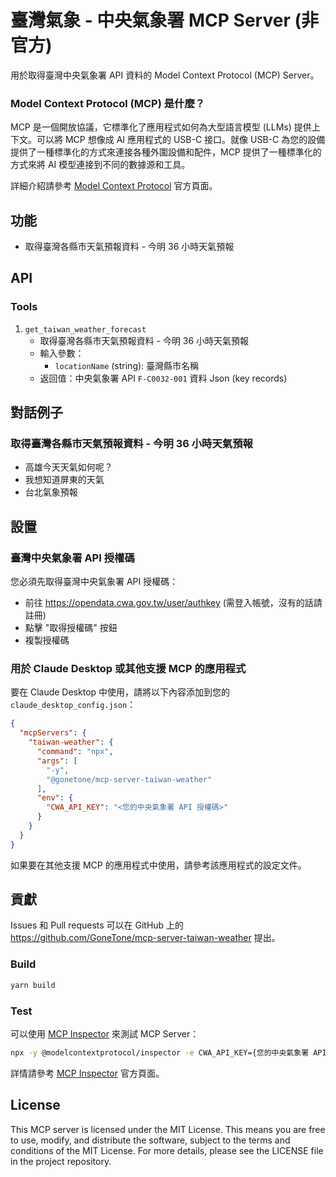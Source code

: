 # 臺灣氣象 - 中央氣象署 MCP Server (非官方)

用於取得臺灣中央氣象署 API 資料的 Model Context Protocol (MCP) Server。

### Model Context Protocol (MCP) 是什麼？

MCP 是一個開放協議，它標準化了應用程式如何為大型語言模型 (LLMs) 提供上下文。可以將 MCP 想像成 AI 應用程式的 USB-C 接口。就像 USB-C 為您的設備提供了一種標準化的方式來連接各種外圍設備和配件，MCP 提供了一種標準化的方式來將 AI 模型連接到不同的數據源和工具。

詳細介紹請參考 [Model Context Protocol](https://modelcontextprotocol.io/introduction) 官方頁面。

## 功能

- 取得臺灣各縣市天氣預報資料 - 今明 36 小時天氣預報

## API

### Tools

1. `get_taiwan_weather_forecast`
   - 取得臺灣各縣市天氣預報資料 - 今明 36 小時天氣預報
   - 輸入參數：
     - `locationName` (string): 臺灣縣市名稱
   - 返回值：中央氣象署 API `F-C0032-001` 資料 Json (key records)

## 對話例子

### 取得臺灣各縣市天氣預報資料 - 今明 36 小時天氣預報
- 高雄今天天氣如何呢？
- 我想知道屏東的天氣
- 台北氣象預報

## 設置

### 臺灣中央氣象署 API 授權碼

您必須先取得臺灣中央氣象署 API 授權碼：
- 前往 https://opendata.cwa.gov.tw/user/authkey (需登入帳號，沒有的話請註冊)
- 點擊 "取得授權碼" 按鈕
- 複製授權碼

### 用於 Claude Desktop 或其他支援 MCP 的應用程式

要在 Claude Desktop 中使用，請將以下內容添加到您的 `claude_desktop_config.json`：

```json
{
  "mcpServers": {
    "taiwan-weather": {
      "command": "npx",
      "args": [
        "-y",
        "@gonetone/mcp-server-taiwan-weather"
      ],
      "env": {
        "CWA_API_KEY": "<您的中央氣象署 API 授權碼>"
      }
    }
  }
}
```

如果要在其他支援 MCP 的應用程式中使用，請參考該應用程式的設定文件。

## 貢獻

Issues 和 Pull requests 可以在 GitHub 上的 https://github.com/GoneTone/mcp-server-taiwan-weather 提出。

### Build

```bash
yarn build
```

### Test

可以使用 [MCP Inspector](https://modelcontextprotocol.io/docs/tools/inspector) 來測試 MCP Server：

```bash
npx -y @modelcontextprotocol/inspector -e CWA_API_KEY={您的中央氣象署 API 授權碼} node .
```

詳情請參考 [MCP Inspector](https://modelcontextprotocol.io/docs/tools/inspector) 官方頁面。

## License

This MCP server is licensed under the MIT License. This means you are free to use, modify, and distribute the software, subject to the terms and conditions of the MIT License. For more details, please see the LICENSE file in the project repository.
